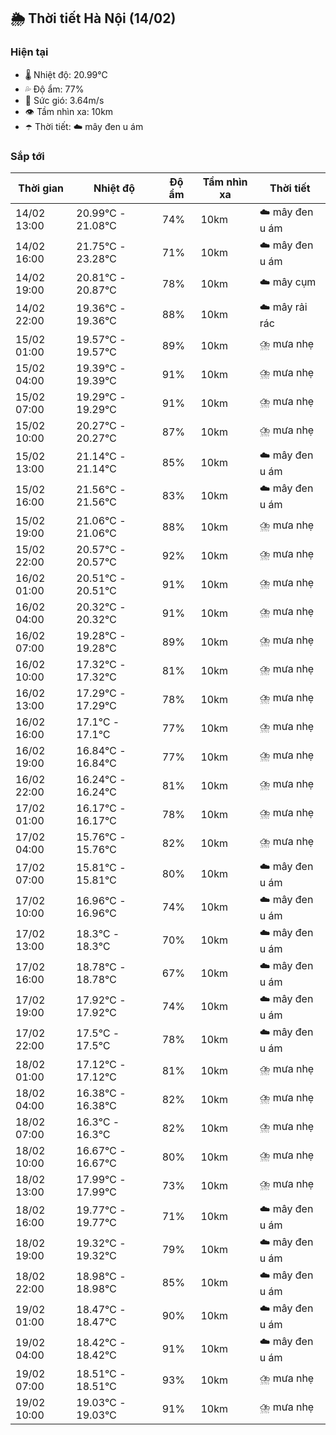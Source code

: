 ## 🌦️ Thời tiết Hà Nội (14/02)

### Hiện tại

- 🌡️ Nhiệt độ: 20.99℃
- 💦 Độ ẩm: 77%
- 💨 Sức gió: 3.64m/s
- 👁️ Tầm nhìn xa: 10km
- ☂️ Thời tiết: ☁️ mây đen u ám

### Sắp tới

| Thời gian | Nhiệt độ | Độ ẩm | Tầm nhìn xa | Thời tiết |
| --- | --- | --- | --- | --- |
| 14/02 13:00 | 20.99℃ - 21.08℃ | 74% | 10km | ☁️ mây đen u ám |
| 14/02 16:00 | 21.75℃ - 23.28℃ | 71% | 10km | ☁️ mây đen u ám |
| 14/02 19:00 | 20.81℃ - 20.87℃ | 78% | 10km | ☁️ mây cụm |
| 14/02 22:00 | 19.36℃ - 19.36℃ | 88% | 10km | ☁️ mây rải rác |
| 15/02 01:00 | 19.57℃ - 19.57℃ | 89% | 10km | ⛈️ mưa nhẹ |
| 15/02 04:00 | 19.39℃ - 19.39℃ | 91% | 10km | ⛈️ mưa nhẹ |
| 15/02 07:00 | 19.29℃ - 19.29℃ | 91% | 10km | ⛈️ mưa nhẹ |
| 15/02 10:00 | 20.27℃ - 20.27℃ | 87% | 10km | ⛈️ mưa nhẹ |
| 15/02 13:00 | 21.14℃ - 21.14℃ | 85% | 10km | ☁️ mây đen u ám |
| 15/02 16:00 | 21.56℃ - 21.56℃ | 83% | 10km | ☁️ mây đen u ám |
| 15/02 19:00 | 21.06℃ - 21.06℃ | 88% | 10km | ⛈️ mưa nhẹ |
| 15/02 22:00 | 20.57℃ - 20.57℃ | 92% | 10km | ⛈️ mưa nhẹ |
| 16/02 01:00 | 20.51℃ - 20.51℃ | 91% | 10km | ⛈️ mưa nhẹ |
| 16/02 04:00 | 20.32℃ - 20.32℃ | 91% | 10km | ⛈️ mưa nhẹ |
| 16/02 07:00 | 19.28℃ - 19.28℃ | 89% | 10km | ⛈️ mưa nhẹ |
| 16/02 10:00 | 17.32℃ - 17.32℃ | 81% | 10km | ⛈️ mưa nhẹ |
| 16/02 13:00 | 17.29℃ - 17.29℃ | 78% | 10km | ⛈️ mưa nhẹ |
| 16/02 16:00 | 17.1℃ - 17.1℃ | 77% | 10km | ⛈️ mưa nhẹ |
| 16/02 19:00 | 16.84℃ - 16.84℃ | 77% | 10km | ⛈️ mưa nhẹ |
| 16/02 22:00 | 16.24℃ - 16.24℃ | 81% | 10km | ⛈️ mưa nhẹ |
| 17/02 01:00 | 16.17℃ - 16.17℃ | 78% | 10km | ⛈️ mưa nhẹ |
| 17/02 04:00 | 15.76℃ - 15.76℃ | 82% | 10km | ⛈️ mưa nhẹ |
| 17/02 07:00 | 15.81℃ - 15.81℃ | 80% | 10km | ☁️ mây đen u ám |
| 17/02 10:00 | 16.96℃ - 16.96℃ | 74% | 10km | ☁️ mây đen u ám |
| 17/02 13:00 | 18.3℃ - 18.3℃ | 70% | 10km | ☁️ mây đen u ám |
| 17/02 16:00 | 18.78℃ - 18.78℃ | 67% | 10km | ☁️ mây đen u ám |
| 17/02 19:00 | 17.92℃ - 17.92℃ | 74% | 10km | ☁️ mây đen u ám |
| 17/02 22:00 | 17.5℃ - 17.5℃ | 78% | 10km | ☁️ mây đen u ám |
| 18/02 01:00 | 17.12℃ - 17.12℃ | 81% | 10km | ⛈️ mưa nhẹ |
| 18/02 04:00 | 16.38℃ - 16.38℃ | 82% | 10km | ⛈️ mưa nhẹ |
| 18/02 07:00 | 16.3℃ - 16.3℃ | 82% | 10km | ⛈️ mưa nhẹ |
| 18/02 10:00 | 16.67℃ - 16.67℃ | 80% | 10km | ⛈️ mưa nhẹ |
| 18/02 13:00 | 17.99℃ - 17.99℃ | 73% | 10km | ⛈️ mưa nhẹ |
| 18/02 16:00 | 19.77℃ - 19.77℃ | 71% | 10km | ☁️ mây đen u ám |
| 18/02 19:00 | 19.32℃ - 19.32℃ | 79% | 10km | ☁️ mây đen u ám |
| 18/02 22:00 | 18.98℃ - 18.98℃ | 85% | 10km | ☁️ mây đen u ám |
| 19/02 01:00 | 18.47℃ - 18.47℃ | 90% | 10km | ☁️ mây đen u ám |
| 19/02 04:00 | 18.42℃ - 18.42℃ | 91% | 10km | ☁️ mây đen u ám |
| 19/02 07:00 | 18.51℃ - 18.51℃ | 93% | 10km | ⛈️ mưa nhẹ |
| 19/02 10:00 | 19.03℃ - 19.03℃ | 91% | 10km | ⛈️ mưa nhẹ |

